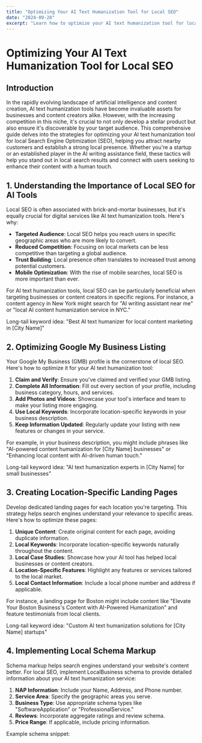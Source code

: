 ```yaml
---
title: "Optimizing Your AI Text Humanization Tool for Local SEO"
date: "2024-09-28"
excerpt: "Learn how to optimize your AI text humanization tool for local search engine optimization to attract nearby customers."
---
```


# Optimizing Your AI Text Humanization Tool for Local SEO

## Introduction
In the rapidly evolving landscape of artificial intelligence and content creation, AI text humanization tools have become invaluable assets for businesses and content creators alike. However, with the increasing competition in this niche, it's crucial to not only develop a stellar product but also ensure it's discoverable by your target audience. This comprehensive guide delves into the strategies for optimizing your AI text humanization tool for local Search Engine Optimization (SEO), helping you attract nearby customers and establish a strong local presence. Whether you're a startup or an established player in the AI writing assistance field, these tactics will help you stand out in local search results and connect with users seeking to enhance their content with a human touch.

## 1. Understanding the Importance of Local SEO for AI Tools

Local SEO is often associated with brick-and-mortar businesses, but it's equally crucial for digital services like AI text humanization tools. Here's why:

- **Targeted Audience**: Local SEO helps you reach users in specific geographic areas who are more likely to convert.
- **Reduced Competition**: Focusing on local markets can be less competitive than targeting a global audience.
- **Trust Building**: Local presence often translates to increased trust among potential customers.
- **Mobile Optimization**: With the rise of mobile searches, local SEO is more important than ever.

For AI text humanization tools, local SEO can be particularly beneficial when targeting businesses or content creators in specific regions. For instance, a content agency in New York might search for "AI writing assistant near me" or "local AI content humanization service in NYC."

Long-tail keyword idea: "Best AI text humanizer for local content marketing in [City Name]"

## 2. Optimizing Google My Business Listing

Your Google My Business (GMB) profile is the cornerstone of local SEO. Here's how to optimize it for your AI text humanization tool:

1. **Claim and Verify**: Ensure you've claimed and verified your GMB listing.
2. **Complete All Information**: Fill out every section of your profile, including business category, hours, and services.
3. **Add Photos and Videos**: Showcase your tool's interface and team to make your listing more engaging.
4. **Use Local Keywords**: Incorporate location-specific keywords in your business description.
5. **Keep Information Updated**: Regularly update your listing with new features or changes in your service.

For example, in your business description, you might include phrases like "AI-powered content humanization for [City Name] businesses" or "Enhancing local content with AI-driven human touch."

Long-tail keyword idea: "AI text humanization experts in [City Name] for small businesses"

## 3. Creating Location-Specific Landing Pages

Develop dedicated landing pages for each location you're targeting. This strategy helps search engines understand your relevance to specific areas. Here's how to optimize these pages:

1. **Unique Content**: Create original content for each page, avoiding duplicate information.
2. **Local Keywords**: Incorporate location-specific keywords naturally throughout the content.
3. **Local Case Studies**: Showcase how your AI tool has helped local businesses or content creators.
4. **Location-Specific Features**: Highlight any features or services tailored to the local market.
5. **Local Contact Information**: Include a local phone number and address if applicable.

For instance, a landing page for Boston might include content like "Elevate Your Boston Business's Content with AI-Powered Humanization" and feature testimonials from local clients.

Long-tail keyword idea: "Custom AI text humanization solutions for [City Name] startups"

## 4. Implementing Local Schema Markup

Schema markup helps search engines understand your website's content better. For local SEO, implement LocalBusiness schema to provide detailed information about your AI text humanization service:

1. **NAP Information**: Include your Name, Address, and Phone number.
2. **Service Area**: Specify the geographic areas you serve.
3. **Business Type**: Use appropriate schema types like "SoftwareApplication" or "ProfessionalService."
4. **Reviews**: Incorporate aggregate ratings and review schema.
5. **Price Range**: If applicable, include pricing information.

Example schema snippet: